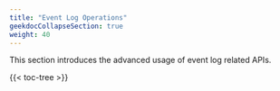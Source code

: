 ```yaml
---
title: "Event Log Operations"
geekdocCollapseSection: true
weight: 40
---
```


This section introduces the advanced usage of event log related APIs.

{{< toc-tree >}}